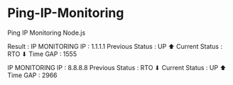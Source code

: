 # Ping-IP-Monitoring
Ping IP Monitoring Node.js

Result :
IP MONITORING
IP              : 1.1.1.1
Previous Status : UP ⬆
Current Status  : RTO ⬇
Time GAP        : 1555

IP MONITORING
IP              : 8.8.8.8
Previous Status : RTO ⬇
Current Status  : UP ⬆
Time GAP        : 2966
